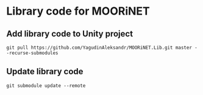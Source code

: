 # Library code for MOORiNET

## Add library code to Unity project
`git pull https://github.com/YagudinAleksandr/MOORiNET.Lib.git master --recurse-submodules`

## Update library code
`git submodule update --remote`